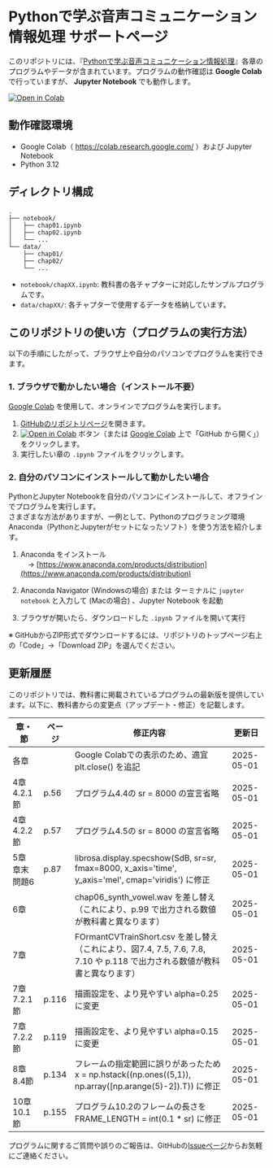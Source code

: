 # Pythonで学ぶ音声コミュニケーション情報処理 サポートページ

このリポジトリには、『[Pythonで学ぶ音声コミュニケーション情報処理](https://www.asakura.co.jp/detail.php?book_code=12302)』各章のプログラムやデータが含まれています。プログラムの動作確認は **Google Colab** で行っていますが、 **Jupyter Notebook** でも動作します。

[![Open in Colab](https://colab.research.google.com/assets/colab-badge.svg)](https://colab.research.google.com/github/sp-au-mu-nl/SpeechComm)

## 動作確認環境

- Google Colab（ https://colab.research.google.com/ ）および Jupyter Notebook
- Python 3.12

## ディレクトリ構成

~~~
.
├── notebook/
│   ├── chap01.ipynb
│   ├── chap02.ipynb
│   └── ...
└── data/
    ├── chap01/
    ├── chap02/
    └── ...
~~~

- `notebook/chapXX.ipynb`: 教科書の各チャプターに対応したサンプルプログラムです。
- `data/chapXX/`: 各チャプターで使用するデータを格納しています。

## このリポジトリの使い方（プログラムの実行方法）

以下の手順にしたがって、ブラウザ上や自分のパソコンでプログラムを実行できます。

### 1. ブラウザで動かしたい場合（インストール不要）

[Google Colab](https://colab.research.google.com/)  を使用して、オンラインでプログラムを実行します。

1. [GitHubのリポジトリページ](https://github.com//sp-au-mu-nl/SpeechComm)を開きます。  
2. [![Open in Colab](https://colab.research.google.com/assets/colab-badge.svg)](https://colab.research.google.com/github/sp-au-mu-nl/SpeechComm) ボタン（または [Google Colab](https://colab.research.google.com/) 上で「GitHub から開く」）をクリックします。
3. 実行したい章の `.ipynb` ファイルをクリックします。  

### 2. 自分のパソコンにインストールして動かしたい場合

PythonとJupyter Notebookを自分のパソコンにインストールして、オフラインでプログラムを実行します。  
さまざまな方法がありますが、一例として、Pythonのプログラミング環境 Anaconda（PythonとJupyterがセットになったソフト）を使う方法を紹介します。

1. Anaconda をインストール  
　→ [https://www.anaconda.com/products/distribution](https://www.anaconda.com/products/distribution)

2. Anaconda Navigator (Windowsの場合) または ターミナルに `jupyter notebook` と入力して (Macの場合) 、Jupyter Notebook を起動  

3. ブラウザが開いたら、ダウンロードした `.ipynb` ファイルを開いて実行

※ GitHubからZIP形式でダウンロードするには、リポジトリのトップページ右上の「Code」→「Download ZIP」を選んでください。

## 更新履歴

このリポジトリでは、教科書に掲載されているプログラムの最新版を提供しています。以下に、教科書からの変更点（アップデート・修正）を記載します。


| 章・節       | ページ         | 修正内容                                  | 更新日       |
|--------------|--------------------|-------------------------------------------|--------------|
| 各章  |    | Google Colabでの表示のため、適宜 plt.close() を追記 | 2025-05-01   |
| 4章 4.2.1節  | p.56 | プログラム4.4の sr = 8000 の宣言省略 | 2025-05-01   |
| 4章 4.2.2節  | p.57 | プログラム4.5の sr = 8000 の宣言省略 | 2025-05-01   |
| 5章 章末問題6  | p.87 | librosa.display.specshow(SdB, sr=sr, fmax=8000, x_axis='time', y_axis='mel', cmap='viridis') に修正 | 2025-05-01   |
| 6章  |   | chap06_synth_vowel.wav を差し替え（これにより、p.99 で出力される数値が教科書と異なります） | 2025-05-01   |
| 7章  |   | FOrmantCVTrainShort.csv を差し替え（これにより、図7.4, 7.5, 7.6, 7.8, 7.10 や p.118 で出力される数値が教科書と異なります） | 2025-05-01   |
| 7章 7.2.1節  | p.116 | 描画設定を、より見やすい alpha=0.25 に変更 | 2025-05-01   |
| 7章 7.2.2節  | p.119 | 描画設定を、より見やすい alpha=0.15 に変更 | 2025-05-01   |
| 8章 8.4節  | p.134 | フレームの指定範囲に誤りがあったため x = np.hstack((np.ones((5,1)), np.array([np.arange(5)-2]).T)) に修正 | 2025-05-01   |
| 10章 10.1節  | p.155 | プログラム10.2のフレームの長さを FRAME_LENGTH = int(0.1 * sr) に修正 | 2025-05-01   |

<!-- 
| 各章  | `sample_code.py`   | コメントの文言をより明確に修正            | 2025-04-20   |
| 第3章 3.2節  | `sample_code.py`   | コメントの文言をより明確に修正            | 2025-04-20   |
| 第5章 5.4節  | `example_module.py`| 非推奨メソッドを新しい形式に変更          | 2025-04-21   |
-->

プログラムに関するご質問や誤りのご報告は、GitHubの[Issueページ](https://github.com/sp-au-mu-nl/SpeechComm/issues)からお気軽にご連絡ください。
